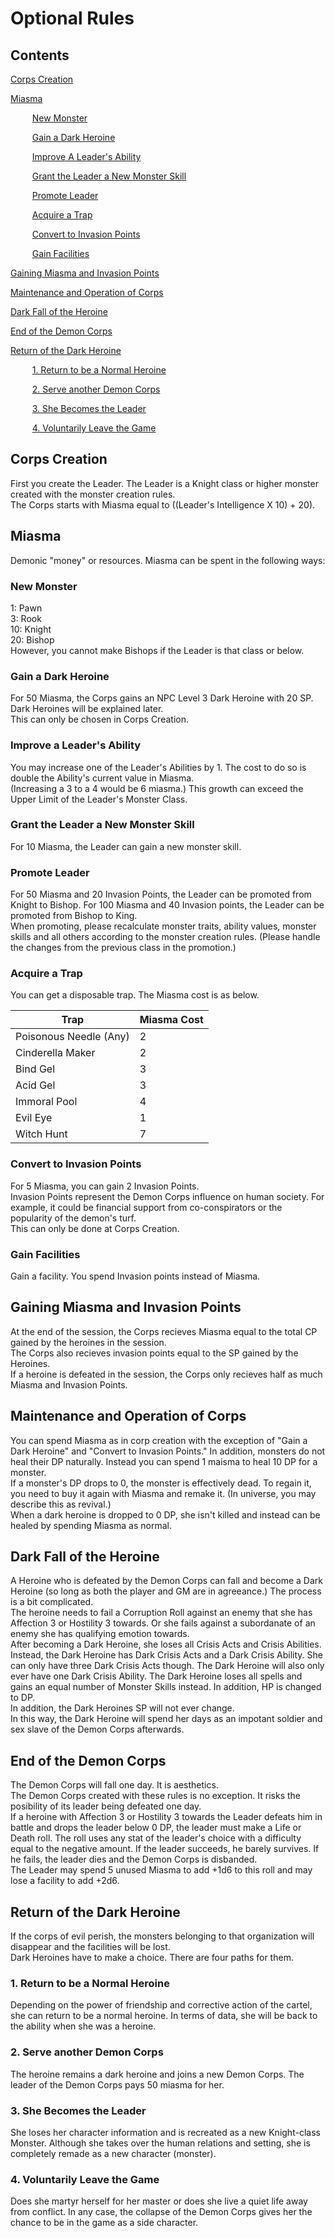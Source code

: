 # Optional Rules

## Contents

[Corps Creation](https://github.com/Atmo26/crisisheroine/blob/master/Optional%20Rules.md#corps-creation)

[Miasma](https://github.com/Atmo26/crisisheroine/blob/master/Optional%20Rules.md#miasma)

⠀⠀⠀ [New Monster](https://github.com/Atmo26/crisisheroine/blob/master/Optional%20Rules.md#new-monster)

⠀⠀⠀ [Gain a Dark Heroine](https://github.com/Atmo26/crisisheroine/blob/master/Optional%20Rules.md#gain-a-dark-heroine)

⠀⠀⠀ [Improve A Leader's Ability](https://github.com/Atmo26/crisisheroine/blob/master/Optional%20Rules.md#improve-a-leaders-ability)

⠀⠀⠀ [Grant the Leader a New Monster Skill](https://github.com/Atmo26/crisisheroine/blob/master/Optional%20Rules.md#grant-the-leader-a-new-monster-skill)

⠀⠀⠀ [Promote Leader](https://github.com/Atmo26/crisisheroine/blob/master/Optional%20Rules.md#promote-leader)

⠀⠀⠀ [Acquire a Trap](https://github.com/Atmo26/crisisheroine/blob/master/Optional%20Rules.md#acquire-a-trap)

⠀⠀⠀ [Convert to Invasion Points](https://github.com/Atmo26/crisisheroine/blob/master/Optional%20Rules.md#convert-to-invasion-points)

⠀⠀⠀ [Gain Facilities](https://github.com/Atmo26/crisisheroine/blob/master/Optional%20Rules.md#gain-facilities)

[Gaining Miasma and Invasion Points](https://github.com/Atmo26/crisisheroine/blob/master/Optional%20Rules.md#gaining-miasma-and-invasion-points)

[Maintenance and Operation of Corps](https://github.com/Atmo26/crisisheroine/blob/master/Optional%20Rules.md#maintenance-and-operation-of-corps)

[Dark Fall of the Heroine](https://github.com/Atmo26/crisisheroine/blob/master/Optional%20Rules.md#dark-fall-of-the-heroine)

[End of the Demon Corps](https://github.com/Atmo26/crisisheroine/blob/master/Optional%20Rules.md#end-of-the-demon-corps)

[Return of the Dark Heroine](https://github.com/Atmo26/crisisheroine/blob/master/Optional%20Rules.md#return-of-the-dark-heroine)

⠀⠀⠀ [1. Return to be a Normal Heroine](https://github.com/Atmo26/crisisheroine/blob/master/Optional%20Rules.md#1-return-to-be-a-normal-heroine)

⠀⠀⠀ [2. Serve another Demon Corps](https://github.com/Atmo26/crisisheroine/blob/master/Optional%20Rules.md#2-serve-another-demon-corps)

⠀⠀⠀ [3. She Becomes the Leader](https://github.com/Atmo26/crisisheroine/blob/master/Optional%20Rules.md#3-she-becomes-the-leader)

⠀⠀⠀ [4. Voluntarily Leave the Game](https://github.com/Atmo26/crisisheroine/blob/master/Optional%20Rules.md#4-voluntarily-leave-the-game)


## Corps Creation

First you create the Leader. The Leader is a Knight class or higher monster created with the monster creation rules.
\
The Corps starts with Miasma equal to ((Leader's Intelligence X 10) + 20).

## Miasma

Demonic "money" or resources. Miasma can be spent in the following ways:

### New Monster

1: Pawn
\
3: Rook
\
10: Knight
\
20: Bishop
\
However, you cannot make Bishops if the Leader is that class or below.

### Gain a Dark Heroine

For 50 Miasma, the Corps gains an NPC Level 3 Dark Heroine with 20 SP.
\
Dark Heroines will be explained later.
\
This can only be chosen in Corps Creation.

### Improve a Leader's Ability

You may increase one of the Leader's Abilities by 1. The cost to do so is double the Ability's current value in Miasma.
\
(Increasing a 3 to a 4 would be 6 miasma.) This growth can exceed the Upper Limit of the Leader's Monster Class.

### Grant the Leader a New Monster Skill

For 10 Miasma, the Leader can gain a new monster skill.

### Promote Leader

For 50 Miasma and 20 Invasion Points, the Leader can be promoted from Knight to Bishop. For 100 Miasma and 40 Invasion points, the Leader can be promoted from Bishop to King.
\
When promoting, please recalculate monster traits, ability values, monster skills and all others according to the monster creation rules. (Please handle the changes from the previous class in the promotion.)

### Acquire a Trap

You can get a disposable trap. The Miasma cost is as below.

| Trap | Miasma Cost |
| - | - |
| Poisonous Needle (Any) | 2 |
| Cinderella Maker | 2 |
| Bind Gel | 3 |
| Acid Gel | 3 |
| Immoral Pool | 4 |
| Evil Eye | 1 |
| Witch Hunt | 7 |


### Convert to Invasion Points

For 5 Miasma, you can gain 2 Invasion Points.
\
Invasion Points represent the Demon Corps influence on human society. For example, it could be financial support from co-conspirators or the popularity of the demon's turf.
\
This can only be done at Corps Creation.

### Gain Facilities

Gain a facility. You spend Invasion points instead of Miasma.

## Gaining Miasma and Invasion Points

At the end of the session, the Corps recieves Miasma equal to the total CP gained by the heroines in the session.
\
The Corps also recieves invasion points equal to the SP gained by the Heroines.
\
If a heroine is defeated in the session, the Corps only recieves half as much Miasma and Invasion Points.

## Maintenance and Operation of Corps

You can spend Miasma as in corp creation with the exception of "Gain a Dark Heroine" and "Convert to Invasion Points." In addition, monsters do not heal their DP naturally. Instead you can spend 1 maisma to heal 10 DP for a monster.
\
If a monster's DP drops to 0, the monster is effectively dead. To regain it, you need to buy it again with Miasma and remake it. (In universe, you may describe this as revival.)
\
When a dark heroine is dropped to 0 DP, she isn't killed and instead can be healed by spending Miasma as normal.

## Dark Fall of the Heroine

A Heroine who is defeated by the Demon Corps can fall and become a Dark Heroine (so long as both the player and GM are in agreeance.) The process is a bit complicated.
\
The heroine needs to fail a Corruption Roll against an enemy that she has Affection 3 or Hostility 3 towards. Or she fails against a subordanate of an enemy she has qualifying emotion towards.
\
After becoming a Dark Heroine, she loses all Crisis Acts and Crisis Abilities. Instead, the Dark Heroine has Dark Crisis Acts and a Dark Crisis Ability. She can only have three Dark Crisis Acts though. The Dark Heroine will also only ever have one Dark Crisis Ability. The Dark Heroine loses all spells and gains an equal number of Monster Skills instead. In addition, HP is changed to DP.
\
In addition, the Dark Heroines SP will not ever change.
\
In this way, the Dark Heroine will spend her days as an impotant soldier and sex slave of the Demon Corps afterwards.

## End of the Demon Corps

The Demon Corps will fall one day. It is aesthetics.
\
The Demon Corps created with these rules is no exception. It risks the posibility of its leader being defeated one day.
\
If a heroine with Affection 3 or Hostility 3 towards the Leader defeats him in battle and drops the leader below 0 DP, the leader must make a Life or Death roll. The roll uses any stat of the leader's choice with a difficulty equal to the negative amount. If the leader succeeds, he barely survives. If he fails, the leader dies and the Demon Corps is disbanded.
\
The Leader may spend 5 unused Miasma to add +1d6 to this roll and may lose a facility to add +2d6.

## Return of the Dark Heroine

If the corps of evil perish, the monsters belonging to that organization will disappear and the facilities will be lost.
\
Dark Heroines have to make a choice. There are four paths for them.

### 1. Return to be a Normal Heroine

Depending on the power of friendship and corrective action of the cartel, she can return to be a normal heroine. In terms of data, she will be back to the ability when she was a heroine.

### 2. Serve another Demon Corps

The heroine remains a dark heroine and joins a new Demon Corps. The leader of the Demon Corps pays 50 miasma for her.

### 3. She Becomes the Leader

She loses her character information and is recreated as a new Knight-class Monster. Although she takes over the human relations and setting, she is completely remade as a new character (monster).

### 4. Voluntarily Leave the Game

Does she martyr herself for her master or does she live a quiet life away from conflict. In any case, the collapse of the Demon Corps gives her the chance to be in the game as a side character.
